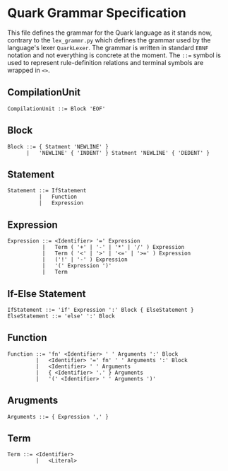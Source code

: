 # Quark Grammar Specification

This file defines the grammar for the Quark language as it stands now, contrary to the `lex_grammr.py` which defines the grammar used by the language's lexer `QuarkLexer`. The grammar is written in standard `EBNF` notation and not everything is concrete at the moment. The `::=` symbol is used to represent rule-definition relations and terminal symbols are wrapped in `<>`.

## CompilationUnit
    CompilationUnit ::= Block 'EOF'

## Block
    Block ::= { Statment 'NEWLINE' }
          |   'NEWLINE' { 'INDENT' } Statment 'NEWLINE' { 'DEDENT' }

## Statement
    Statement ::= IfStatement
              |   Function
              |   Expression

## Expression
    Expression ::= <Identifier> '=' Expression
               |   Term ( '+' | '-' | '*' | '/' ) Expression
               |   Term ( '<' | '>' | '<=' | '>=' ) Expression 
               |   ('!' | '-' ) Expression
               |   '(' Expression ')'
               |   Term

## If-Else Statement
    IfStatement ::= 'if' Expression ':' Block { ElseStatement }
    ElseStatement ::= 'else' ':' Block

## Function
    Function ::= 'fn' <Identifier> ' ' Arguments ':' Block
             |   <Identifier> '=' fn' ' ' Arguments ':' Block
             |   <Identifier> ' ' Arguments
             |   { <Identifier> '.' } Arguments
             |   '(' <Identifier> ' ' Arguments ')'

## Arugments
    Arguments ::= { Expression ',' }

## Term
    Term ::= <Identifier>
             |   <Literal>